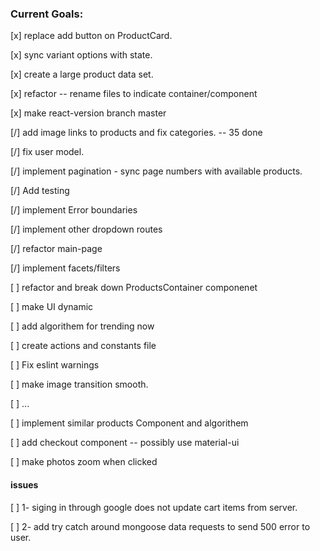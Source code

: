
### Current Goals:
 [x] replace add button on ProductCard.
 
 [x] sync variant options with state.
 
 [x] create a large product data set.

 [x] refactor -- rename files to indicate container/component
 
 [x] make react-version branch master

 [/] add image links to products and fix categories. -- 35 done

 [/] fix user model.

 [/] implement pagination - sync page numbers with available products.
 
 [/] Add testing
 
 [/] implement Error boundaries
 
 [/] implement other dropdown routes
 
 [/] refactor main-page
 
 [/] implement facets/filters

 [ ] refactor and break down ProductsContainer componenet

 [ ] make UI dynamic

 [ ] add algorithem for trending now

 [ ] create actions and constants file

 [ ] Fix eslint warnings

 [ ] make image transition smooth.
 
 [ ] ...

 [ ] implement similar products Component and algorithem
 
 [ ] add checkout component -- possibly use material-ui

 [ ] make photos zoom when clicked

 #### issues

 [ ] 1- siging in through google does not update cart items from server.
 
 [ ] 2- add try catch around mongoose data requests to send 500 error to user.
